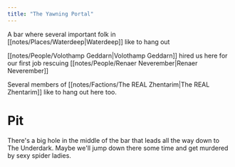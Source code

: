 ```yaml
---
title: "The Yawning Portal"
---
```

A bar where several important folk in [[notes/Places/Waterdeep|Waterdeep]] like to hang out

[[notes/People/Volothamp Geddarn|Volothamp Geddarn]] hired us here for our first job rescuing [[notes/People/Renaer Neverember|Renaer Neverember]]

Several members of [[notes/Factions/The REAL Zhentarim|The REAL Zhentarim]] like to hang out here too.
# Pit
There's a big hole in the middle of the bar that leads all the way down to The Underdark. Maybe we'll jump down there some time and get murdered by sexy spider ladies.